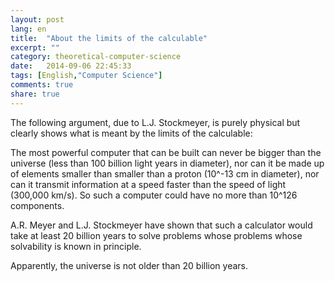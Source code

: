 ```yaml
---
layout: post
lang: en
title:  "About the limits of the calculable"
excerpt: ""
category: theoretical-computer-science
date:   2014-09-06 22:45:33
tags: [English,"Computer Science"]
comments: true
share: true
---
```

The following argument, due to L.J. Stockmeyer, is purely physical but
clearly shows what is meant by the limits of the calculable:


The most powerful computer that can be built can never be
bigger than the universe (less than 100 billion light years
in diameter), nor can it be made up of elements smaller than
smaller than a proton (10^-13 cm in diameter), nor can it transmit information
at a speed faster than the speed of light (300,000 km/s).
So such a computer could have no more than 10^126 components.


A.R. Meyer and L.J. Stockmeyer have shown that such a calculator
would take at least 20 billion years to solve problems whose
problems whose solvability is known in principle. 


Apparently, the universe is not older than 20 billion years.